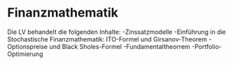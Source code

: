 # Finanzmathematik



Die LV behandelt die folgenden Inhalte:
-Zinssatzmodelle 
-Einführung in die Stochastische Finanzmathematik: ITO-Formel und Girsanov-Theorem
-Optionspreise und Black Sholes-Formel 
-Fundamentaltheorrem 
-Portfolio-Optimierung
